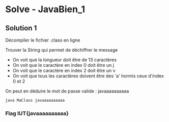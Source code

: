 # Solve - JavaBien_1
## Solution 1 
Décompiler le fichier .class en ligne

Trouver la String qui permet de déchiffrer le message 
- On voit que la longueur doit être de 13 caractères
- On voit que le caractère en index 0 doit être un j
- On voit que le caractère en index 2 doit être un v
- On voit que tous les caractères doivent être des 'a' hormis ceux d'index 0 et 2

On peut en déduire le mot de passe valide : javaaaaaaaaaa

```bash
java MaClass javaaaaaaaaaa
```

### Flag IUT{javaaaaaaaaaa}
